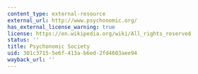 ```yaml
---
content_type: external-resource
external_url: http://www.psychonomic.org/
has_external_license_warning: true
license: https://en.wikipedia.org/wiki/All_rights_reserved
status: ''
title: Psychonomic Society
uid: 301c3715-5e6f-413a-b6ed-2fd4603aee94
wayback_url: ''
---
```

